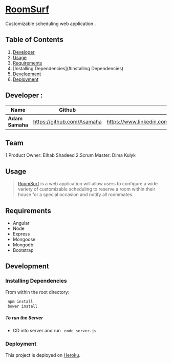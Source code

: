 # [RoomSurf](https://roomsurf.herokuapp.com/#/signup)
Customizable scheduling web application .

## Table of Contents

1. [Developer](#developer)
1. [Usage](#usage)
1. [Requirements](#requirements)
1. [Installing Dependencies](#installing Dependencies)
1. [Development](#development)
1. [Deployment](#deployment)

## Developer :

| Name        | Github           | LinkedIn           |
| ------------- |:-------------:| -------------:|
| **Adam Samaha**      | https://github.com/Asamaha | https://www.linkedin.com/in/adamsamaha |


## Team

1.Product Owner: Eihab Shadeed
2.Scrum Master: Dima Kulyk


## Usage

> [RoomSurf](https://roomsurf.herokuapp.com/#/signup) is a web application will allow users to configure a wide variety of customizable scheduling to reserve a room within their house for a special occasion and notify all roommates.

## Requirements

- Angular
- Node
- Express
- Mongoose
- Mongodb
- Bootstrap

## Development

### Installing Dependencies

From within the root directory:

```sh
 npm install
 bower install
```
##### To run the Server

- CD into server and run ``` node server.js```

### Deployment

This project is deployed on [Heroku](https://www.heroku.com/).